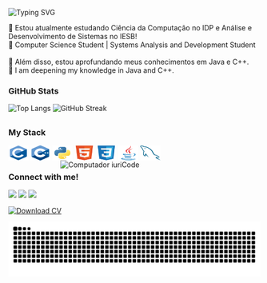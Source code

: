 ![Typing SVG](https://readme-typing-svg.demolab.com?font=Courier+New&weight=600&size=25&pause=1000&color=72f08f&random=false&width=435&height=48&lines=Olá%2C+eu+sou+o+Lucas+Fiche!+%F0%9F%90%9F) 

🔭 Estou atualmente estudando Ciência da Computação no IDP e Análise e Desenvolvimento de Sistemas no IESB!
<br>
🚩 Computer Science Student | Systems Analysis and Development Student
<br>
<br>
🌱 Além disso, estou aprofundando meus conhecimentos em Java e C++.
<br>
🚩 I am deepening my knowledge in Java and C++.
<br>

### GitHub Stats

![Top Langs](https://github-readme-stats.vercel.app/api/top-langs/?username=Lucas-Fiche&langs_count=8&theme=dark&hide_border=true&title_color=FF5733&icon_color=FFC300&layout=compact&hide=Jupyter%20Notebook)
![GitHub Streak](https://github-readme-streak-stats.herokuapp.com/?user=Lucas-Fiche&theme=dark&hide_border=true)

##

### My Stack
<div style="display: inline_block">
  <img align="center" alt="Lucas-C" height="30" width="40" src="https://raw.githubusercontent.com/devicons/devicon/master/icons/c/c-original.svg">
  <img align="center" alt="Lucas-Cplusplus" height="30" width="40" src="https://raw.githubusercontent.com/devicons/devicon/master/icons/cplusplus/cplusplus-original.svg">
  <img align="center" alt="Lucas-Python" height="30" width="40" src="https://raw.githubusercontent.com/devicons/devicon/master/icons/python/python-original.svg">
  <img align="center" alt="Lucas-HTML" height="30" width="40" src="https://raw.githubusercontent.com/devicons/devicon/master/icons/html5/html5-original.svg">
  <img align="center" alt="Lucas-CSS" height="30" width="40" src="https://raw.githubusercontent.com/devicons/devicon/master/icons/css3/css3-original.svg">
  <img align="center" alt="Lucas-Java" height="30" width="40" src="https://raw.githubusercontent.com/devicons/devicon/master/icons/java/java-original.svg">
  <img align="center" alt="Lucas-MySQL" height="30" width="40" src="https://raw.githubusercontent.com/devicons/devicon/master/icons/mysql/mysql-original.svg">
  <img src="https://raw.githubusercontent.com/MicaelliMedeiros/micaellimedeiros/master/image/computer-illustration.png" min-width="400px" max-width="400px" width="400px" align="right" alt="Computador iuriCode">
</div>

### Connect with me!
<div> 
  <a href = "mailto:lucas.fiche.u.borges@gmail.com"><img src="https://img.shields.io/badge/-Gmail-%23333?style=for-the-badge&logo=gmail&logoColor=white" ></a>
  <a href="https://instagram.com/lucas_fiche_"><img src="https://img.shields.io/badge/-Instagram-%23E4405F?style=for-the-badge&logo=instagram&logoColor=white"></a> 
  <a href="https://www.linkedin.com/in/lucas-fiche-76aa24201"><img src="https://img.shields.io/badge/-LinkedIn-%230077B5?style=for-the-badge&logo=linkedin&logoColor=white"></a> 
</div>

[![Download CV](https://img.shields.io/badge/CV-Download-brightgreen?style=for-the-badge&logo=google-drive&logoColor=white)](./curriculo.pdf)


<picture align="center">
  <source media="(prefers-color-scheme: dark)" srcset="https://raw.githubusercontent.com/Lucas-Fiche/Lucas-Fiche/output/github-contribution-grid-snake-dark.svg">
  <source media="(prefers-color-scheme: light)" srcset="https://raw.githubusercontent.com/Lucas-Fiche/Lucas-Fiche/output/github-contribution-grid-snake-dark.svg">
  <img align="center" alt="github contribution grid snake animation" src="https://raw.githubusercontent.com/Lucas-Fiche/Lucas-Fiche/output/github-contribution-grid-snake.svg">
</picture>
